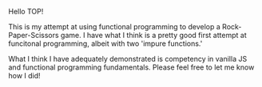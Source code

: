 Hello TOP!

This is my attempt at using functional programming to develop a Rock-Paper-Scissors game. I have what I think is a pretty good first attempt at funcitonal programming, albeit with two 'impure functions.'

What I think I have adequately demonstrated is competency in vanilla JS and functional programming fundamentals. Please feel free to let me know how I did!